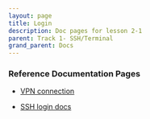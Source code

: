 ```yaml
---
layout: page
title: Login
description: Doc pages for lesson 2-1
parent: Track 1- SSH/Terminal
grand_parent: Docs
---
```


### Reference Documentation Pages

- <a href="https://servicecenter.fsu.edu/s/article/How-do-I-connect-to-the-HPC-or-other-RCC-resources-from-off-campus"> VPN connection</a>

- <a href="https://docs.rcc.fsu.edu/hpc/connecting-and-using/">SSH login docs </a>
